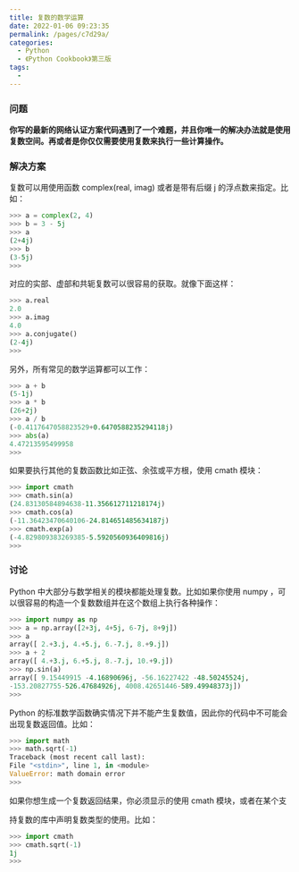 ```yaml
---
title: 复数的数学运算
date: 2022-01-06 09:23:35
permalink: /pages/c7d29a/
categories:
  - Python
  - 《Python Cookbook》第三版
tags:
  -
---
```


### 问题

**你写的最新的网络认证方案代码遇到了一个难题，并且你唯一的解决办法就是使用复数空间。再或者是你仅仅需要使用复数来执行一些计算操作。**

### 解决方案

复数可以用使用函数 complex(real, imag) 或者是带有后缀 j 的浮点数来指定。比如：

```python
>>> a = complex(2, 4)
>>> b = 3 - 5j
>>> a
(2+4j)
>>> b
(3-5j)
>>>
```

对应的实部、虚部和共轭复数可以很容易的获取。就像下面这样：

```python
>>> a.real
2.0
>>> a.imag
4.0
>>> a.conjugate()
(2-4j)
>>>
```

另外，所有常见的数学运算都可以工作：

```python
>>> a + b
(5-1j)
>>> a * b
(26+2j)
>>> a / b
(-0.4117647058823529+0.6470588235294118j)
>>> abs(a)
4.47213595499958
>>>
```

如果要执行其他的复数函数比如正弦、余弦或平方根，使用 cmath 模块：

```python
>>> import cmath
>>> cmath.sin(a)
(24.83130584894638-11.356612711218174j)
>>> cmath.cos(a)
(-11.36423470640106-24.814651485634187j)
>>> cmath.exp(a)
(-4.829809383269385-5.5920560936409816j)
>>>
```

### 讨论

Python 中大部分与数学相关的模块都能处理复数。比如如果你使用 numpy ，可以很容易的构造一个复数数组并在这个数组上执行各种操作：

```python
>>> import numpy as np
>>> a = np.array([2+3j, 4+5j, 6-7j, 8+9j])
>>> a
array([ 2.+3.j, 4.+5.j, 6.-7.j, 8.+9.j])
>>> a + 2
array([ 4.+3.j, 6.+5.j, 8.-7.j, 10.+9.j])
>>> np.sin(a)
array([ 9.15449915 -4.16890696j, -56.16227422 -48.50245524j,
-153.20827755-526.47684926j, 4008.42651446-589.49948373j])
>>>
```

Python 的标准数学函数确实情况下并不能产生复数值，因此你的代码中不可能会出现复数返回值。比如：

```python
>>> import math
>>> math.sqrt(-1)
Traceback (most recent call last):
File "<stdin>", line 1, in <module>
ValueError: math domain error
>>>
```

如果你想生成一个复数返回结果，你必须显示的使用 cmath 模块，或者在某个支

持复数的库中声明复数类型的使用。比如：

```python
>>> import cmath
>>> cmath.sqrt(-1)
1j
>>>
```


